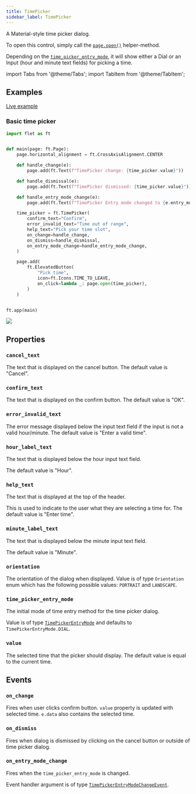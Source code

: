 ```yaml
---
title: TimePicker
sidebar_label: TimePicker
---
```


A Material-style time picker dialog.

To open this control, simply call the [`page.open()`](/docs/controls/page#opencontrol) helper-method.

Depending on the [`time_picker_entry_mode`](/docs/controls/timepicker#time_picker_entry_mode), it will show either a Dial or an Input (hour and minute text fields) for picking a time.

import Tabs from '@theme/Tabs';
import TabItem from '@theme/TabItem';

## Examples

[Live example](https://flet-controls-gallery.fly.dev/dialogs/timepicker)

### Basic time picker

<Tabs groupId="language">
  <TabItem value="python" label="Python" default>

```python
import flet as ft


def main(page: ft.Page):
    page.horizontal_alignment = ft.CrossAxisAlignment.CENTER

    def handle_change(e):
        page.add(ft.Text(f"TimePicker change: {time_picker.value}"))

    def handle_dismissal(e):
        page.add(ft.Text(f"TimePicker dismissed: {time_picker.value}"))

    def handle_entry_mode_change(e):
        page.add(ft.Text(f"TimePicker Entry mode changed to {e.entry_mode}"))

    time_picker = ft.TimePicker(
        confirm_text="Confirm",
        error_invalid_text="Time out of range",
        help_text="Pick your time slot",
        on_change=handle_change,
        on_dismiss=handle_dismissal,
        on_entry_mode_change=handle_entry_mode_change,
    )

    page.add(
        ft.ElevatedButton(
            "Pick time",
            icon=ft.Icons.TIME_TO_LEAVE,
            on_click=lambda _: page.open(time_picker),
        )
    )


ft.app(main)
```
  </TabItem>
</Tabs>

<img src="/img/docs/controls/timepicker/time-picker.png" className="screenshot-50" />

## Properties

### `cancel_text`

The text that is displayed on the cancel button. The default value is "Cancel".

### `confirm_text`

The text that is displayed on the confirm button. The default value is "OK".

### `error_invalid_text`

The error message displayed below the input text field if the input is not a valid hour/minute. The default value is "Enter a valid time".

### `hour_label_text`

The text that is displayed below the hour input text field.

The default value is "Hour".

### `help_text`

The text that is displayed at the top of the header.

This is used to indicate to the user what they are selecting a time for. The default value is "Enter time".

### `minute_label_text`

The text that is displayed below the minute input text field.

The default value is "Minute".

### `orientation`

The orientation of the dialog when displayed. Value is of type `Orientation` enum which has the following possible values: `PORTRAIT` and `LANDSCAPE`.

### `time_picker_entry_mode`

The initial mode of time entry method for the time picker dialog.

Value is of type [`TimePickerEntryMode`](/docs/reference/types/timepickerentrymode) and defaults
to `TimePickerEntryMode.DIAL`.

### `value`

The selected time that the picker should display. The default value is equal to the current time.

## Events

### `on_change`

Fires when user clicks confirm button. `value` property is updated with selected time. `e.data` also contains the selected time.

### `on_dismiss`

Fires when dialog is dismissed by clicking on the cancel button or outside of time picker dialog.

### `on_entry_mode_change`

Fires when the `time_picker_entry_mode` is changed.

Event handler argument is of
type [`TimePickerEntryModeChangeEvent`](/docs/reference/types/timepickerentrymodechangeevent).